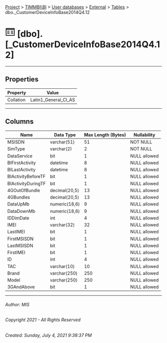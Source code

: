 #### 

[Project](../../../../index.md) > [TIMMBI\\BI](../../../index.md) > [User databases](../../index.md) > [External](../index.md) > [Tables](Tables.md) > dbo._CustomerDeviceInfoBase2014Q4.12

# ![Tables](../../../../Images/Table32.png) [dbo].[_CustomerDeviceInfoBase2014Q4.12]

---

## <a name="#properties"></a>Properties

| Property | Value |
|---|---|
| Collation | Latin1_General_CI_AS |


---

## <a name="#columns"></a>Columns

| Name | Data Type | Max Length (Bytes) | Nullability |
|---|---|---|---|
| MSISDN | varchar(51) | 51 | NOT NULL |
| SimType | varchar(2) | 2 | NOT NULL |
| DataService | bit | 1 | NULL allowed |
| BIFirstActivity | datetime | 8 | NULL allowed |
| BILastActivity | datetime | 8 | NULL allowed |
| BIActivityBeforeTF | bit | 1 | NULL allowed |
| BIActivityDuringTF | bit | 1 | NULL allowed |
| 4GOutOfBundle | decimal(20,5) | 13 | NULL allowed |
| 4GBundles | decimal(20,5) | 13 | NULL allowed |
| DataUpMb | numeric(18,6) | 9 | NULL allowed |
| DataDownMb | numeric(18,6) | 9 | NULL allowed |
| IDDimDate | int | 4 | NULL allowed |
| IMEI | varchar(32) | 32 | NULL allowed |
| LastIMEI | bit | 1 | NULL allowed |
| FirstMSISDN | bit | 1 | NULL allowed |
| LastMSISDN | bit | 1 | NULL allowed |
| FirstIMEI | bit | 1 | NULL allowed |
| ID | int | 4 | NULL allowed |
| TAC | varchar(10) | 10 | NULL allowed |
| Brand | varchar(250) | 250 | NULL allowed |
| Model | varchar(250) | 250 | NULL allowed |
| 3GAndAbove | bit | 1 | NULL allowed |


---

###### Author:  MIS

###### Copyright 2021 - All Rights Reserved

###### Created: Sunday, July 4, 2021 9:38:37 PM

